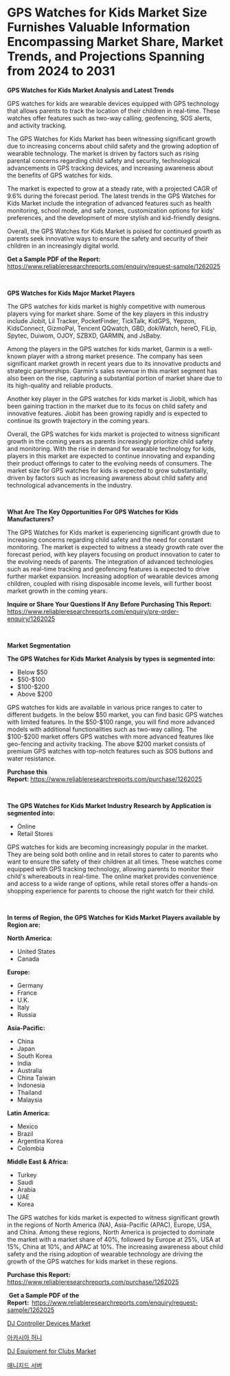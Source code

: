 <p><h1>GPS Watches for Kids Market Size Furnishes Valuable Information Encompassing Market Share, Market Trends, and Projections Spanning from 2024 to 2031</h1></p><p><strong>GPS Watches for Kids Market Analysis and Latest Trends</strong></p>
<p><p>GPS watches for kids are wearable devices equipped with GPS technology that allows parents to track the location of their children in real-time. These watches offer features such as two-way calling, geofencing, SOS alerts, and activity tracking.</p><p>The GPS Watches for Kids Market has been witnessing significant growth due to increasing concerns about child safety and the growing adoption of wearable technology. The market is driven by factors such as rising parental concerns regarding child safety and security, technological advancements in GPS tracking devices, and increasing awareness about the benefits of GPS watches for kids.</p><p>The market is expected to grow at a steady rate, with a projected CAGR of 9.6% during the forecast period. The latest trends in the GPS Watches for Kids Market include the integration of advanced features such as health monitoring, school mode, and safe zones, customization options for kids' preferences, and the development of more stylish and kid-friendly designs.</p><p>Overall, the GPS Watches for Kids Market is poised for continued growth as parents seek innovative ways to ensure the safety and security of their children in an increasingly digital world.</p></p>
<p><strong>Get a Sample PDF of the Report:&nbsp;</strong> <a href="https://www.reliableresearchreports.com/enquiry/request-sample/1262025">https://www.reliableresearchreports.com/enquiry/request-sample/1262025</a></p>
<p>&nbsp;</p>
<p><strong>GPS Watches for Kids Major Market Players</strong></p>
<p><p>The GPS watches for kids market is highly competitive with numerous players vying for market share. Some of the key players in this industry include Jiobit, Lil Tracker, PocketFinder, TickTalk, KidGPS, Yepzon, KidsConnect, GizmoPal, Tencent QQwatch, GBD, dokiWatch, hereO, FiLip, Spytec, Duiwom, OJOY, SZBXD, GARMIN, and JsBaby.</p><p>Among the players in the GPS watches for kids market, Garmin is a well-known player with a strong market presence. The company has seen significant market growth in recent years due to its innovative products and strategic partnerships. Garmin's sales revenue in this market segment has also been on the rise, capturing a substantial portion of market share due to its high-quality and reliable products.</p><p>Another key player in the GPS watches for kids market is Jiobit, which has been gaining traction in the market due to its focus on child safety and innovative features. Jiobit has been growing rapidly and is expected to continue its growth trajectory in the coming years.</p><p>Overall, the GPS watches for kids market is projected to witness significant growth in the coming years as parents increasingly prioritize child safety and monitoring. With the rise in demand for wearable technology for kids, players in this market are expected to continue innovating and expanding their product offerings to cater to the evolving needs of consumers. The market size for GPS watches for kids is expected to grow substantially, driven by factors such as increasing awareness about child safety and technological advancements in the industry.</p></p>
<p>&nbsp;</p>
<p><strong>What Are The Key Opportunities For GPS Watches for Kids Manufacturers?</strong></p>
<p><p>The GPS Watches for Kids market is experiencing significant growth due to increasing concerns regarding child safety and the need for constant monitoring. The market is expected to witness a steady growth rate over the forecast period, with key players focusing on product innovation to cater to the evolving needs of parents. The integration of advanced technologies such as real-time tracking and geofencing features is expected to drive further market expansion. Increasing adoption of wearable devices among children, coupled with rising disposable income levels, will further boost market growth in the coming years.</p></p>
<p><strong>Inquire or Share Your Questions If Any Before Purchasing This Report:</strong> <a href="https://www.reliableresearchreports.com/enquiry/pre-order-enquiry/1262025">https://www.reliableresearchreports.com/enquiry/pre-order-enquiry/1262025</a></p>
<p>&nbsp;</p>
<p><strong>Market Segmentation</strong></p>
<p><strong>The GPS Watches for Kids Market Analysis by types is segmented into:</strong></p>
<p><ul><li>Below $50</li><li>$50-$100</li><li>$100-$200</li><li>Above $200</li></ul></p>
<p><p>GPS watches for kids are available in various price ranges to cater to different budgets. In the below $50 market, you can find basic GPS watches with limited features. In the $50-$100 range, you will find more advanced models with additional functionalities such as two-way calling. The $100-$200 market offers GPS watches with more advanced features like geo-fencing and activity tracking. The above $200 market consists of premium GPS watches with top-notch features such as SOS buttons and water resistance.</p></p>
<p><strong>Purchase this Report:&nbsp;</strong><a href="https://www.reliableresearchreports.com/purchase/1262025">https://www.reliableresearchreports.com/purchase/1262025</a></p>
<p>&nbsp;</p>
<p><strong>The GPS Watches for Kids Market Industry Research by Application is segmented into:</strong></p>
<p><ul><li>Online</li><li>Retail Stores</li></ul></p>
<p><p>GPS watches for kids are becoming increasingly popular in the market. They are being sold both online and in retail stores to cater to parents who want to ensure the safety of their children at all times. These watches come equipped with GPS tracking technology, allowing parents to monitor their child's whereabouts in real-time. The online market provides convenience and access to a wide range of options, while retail stores offer a hands-on shopping experience for parents to choose the right watch for their child.</p></p>
<p>&nbsp;</p>
<p><strong>In terms of Region, the GPS Watches for Kids Market Players available by Region are:</strong></p>
<p>
    <p> <strong> North America: </strong>
        <ul>
            <li>United States</li>
            <li>Canada</li>
        </ul>
        </p> 
    <p> <strong> Europe: </strong>
        <ul>
            <li>Germany</li>
            <li>France</li>
            <li>U.K.</li>
            <li>Italy</li>
            <li>Russia</li>
        </ul>
        </p> 
    <p> <strong> Asia-Pacific: </strong>
        <ul>
            <li>China</li>
            <li>Japan</li>
            <li>South Korea</li>
            <li>India</li>
            <li>Australia</li>
            <li>China Taiwan</li>
            <li>Indonesia</li>
            <li>Thailand</li>
            <li>Malaysia</li>
        </ul>
        </p> 
    <p> <strong> Latin America: </strong>
        <ul>
            <li>Mexico</li>
            <li>Brazil</li>
            <li>Argentina Korea</li>
            <li>Colombia</li>
        </ul>
        </p> 
    <p> <strong> Middle East & Africa: </strong>
        <ul>
            <li>Turkey</li>
            <li>Saudi</li>
            <li>Arabia</li>
            <li>UAE</li>
            <li>Korea</li>
        </ul>
    </p>
    </p>
<p><p>The GPS watches for kids market is expected to witness significant growth in the regions of North America (NA), Asia-Pacific (APAC), Europe, USA, and China. Among these regions, North America is projected to dominate the market with a market share of 40%, followed by Europe at 25%, USA at 15%, China at 10%, and APAC at 10%. The increasing awareness about child safety and the rising adoption of wearable technology are driving the growth of the GPS watches for kids market in these regions.</p></p>
<p><strong>Purchase this Report: </strong><a href="https://www.reliableresearchreports.com/purchase/1262025">https://www.reliableresearchreports.com/purchase/1262025</a></p>
<p>&nbsp;<strong>Get a Sample PDF of the Report:&nbsp;&nbsp;</strong><a href="https://www.reliableresearchreports.com/enquiry/request-sample/1262025">https://www.reliableresearchreports.com/enquiry/request-sample/1262025</a></p>
<p><strong></strong></p>
<p><p><a href="https://github.com/jsmusil/Market-Research-Report-List-2/blob/main/dj-controller-devices-market.md">DJ Controller Devices Market</a></p><p><a href="https://github.com/KellyLyncyh543964/Market-Research-Report-List-1/blob/main/40067715961.md">아카시아 허니</a></p><p><a href="https://github.com/yemakinde/Market-Research-Report-List-1/blob/main/dj-equipment-for-clubs-market.md">DJ Equipment for Clubs Market</a></p><p><a href="https://github.com/laholand/Market-Research-Report-List-3/blob/main/45208745962.md">매니지드 서버</a></p></p>